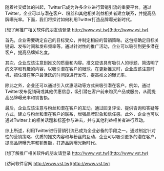 随着社交媒体的兴起，Twitter已成为许多企业进行营销引流的重要平台。通过Twitter，企业可以与潜在客户、粉丝和其他相关利益相关者建立联系，并提高品牌曝光率。下面，我们将探讨如何利用Twitter打造品牌曝光新时代。

[想了解推广相关软件的朋友请登录 http://www.vst.tw](http://www.vst.tw)

首先，企业需要确定自己的目标受众，并制定相应的营销策略。这包括确定目标关键词、发布时间和发布频率等。通过针对性的推广活动，企业可以吸引到更多潜在客户，提高品牌知名度。

其次，企业应该注意到推文的质量和内容。推文应该具有吸引人的标题、简洁明了的文字和有趣的内容，以吸引潜在客户的眼球。在更新推文时，企业应该注意时机，抓住潜在客户最活跃的时间段进行发布，提高推文的曝光率。

除此之外，企业还可以通过引入优惠活动等方式来吸引潜在客户。例如，通过Twitter发布促销码或其他优惠信息，吸引潜在客户前来购买产品或服务，从而提高品牌曝光率和销售额。

最后，企业应该注意与粉丝和潜在客户的互动。通过回复评论、提供咨询和答疑等方式，建立与粉丝和潜在客户的联系，增强品牌形象和信任感。此外，企业也可以通过Twitter上的相关话题和标签参与进去，并与其他利益相关者进行互动。

综上所述，利用Twitter进行营销引流已成为企业必备的手段之一。通过制定针对性的营销策略、优质的推文内容和与粉丝的互动，企业可以吸引更多的潜在客户，提高品牌曝光率和销售额，打造品牌曝光新时代。

[想了解推广相关软件的朋友请登录 http://www.vst.tw](http://www.vst.tw)


[访问软件官网 http://www.vst.tw](http://www.vst.tw)
